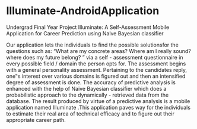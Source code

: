 # Illuminate-AndroidApplication
Undergrad Final Year Project
Illuminate: A Self-Assessment Mobile Application for Career Prediction using Naive Bayesian classifier

Our application lets the individuals to find the possible solutionsfor the questions such as: “What are my concrete areas? Where am I really sound?
where does my future belong? ” via a self - assessment questionnaire in every possible field / domain the person opts for. The assessment begins with a general personality
assessment. Pertaining to the candidates reply, one‟s interest over various domains is figured out and then an intensified degree of assessment is done. The accuracy of predictive analysis is enhanced with the help of Naive Bayesian
classifier which does a probabilistic approach to the dynamically - retrieved data from the database. The result produced by virtue of a predictive analysis is a mobile
application named Illuminate .This application paves way for the individuals to estimate their real area of technical efficacy and to figure out their appropriate career
path.
